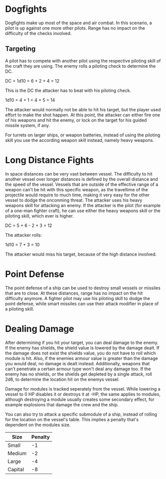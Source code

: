 # Dogfights

Dogfights make up most of the space and air combat. In this scenario, a pilot is up against one more other pilots. 
Range has no impact on the difficulty of the checks involved.

## Targeting

A pilot has to compete with another pilot using the respective piloting skill of the craft they are using.
The enemy rolls a piloting check to determine the DC.

<div class="formula formula-top formula-bottom">
DC = 1d10 = 
<span data-bracket-bottom="roll">6</span>
<span data-bracket-top="enemy piloting skill">+ 2</span>
<span data-bracket-bottom="speed">+ 4</span>
= 12
</div>

This is the DC the attacker has to beat with his piloting check.

<div class="formula formula-top formula-bottom">
1d10 = 
<span data-bracket-bottom="roll">4</span>
<span data-bracket-top="piloting skill">+ 1</span>
<span data-bracket-bottom="speed">+ 4</span>
<span data-bracket-top="effort">+ 5</span>
= 14
</div>

The attacker would normally not be able to hit his target, but the player used effort to make the shot happen.
At this point, the attacker can either fire one of his weapons and hit the enemy, or lock on the target for 
his guided missile system, if any.

For turrets on larger ships, or weapon batteries, instead of using the piloting skill you use the according
weapon skill instead, namely heavy weapons.

# Long Distance Fights

In space distances can be very vast between vessel. The difficulty to hit another vessel over longer distances
is defined by the overall distance and the speed of the vessel. Vessels that are outside of the effective range
of a weapon can't be hit with this specific weapon, as the traveltime of the projectile would require to much 
time, making it very easy for the other vessel to dodge the onconming threat. The attacker uses his heavy weapons
skill for attacking an enemy. If the attacker is the pilot (for example of a one-man fighter craft), he can use
either the heavy weapons skill or the piloting skill, which ever is higher.

<div class="formula formula-top formula-bottom">
DC = 
<span data-bracket-bottom="base">5</span>
<span data-bracket-top="range">+ 6</span>
<span data-bracket-bottom="speed">- 2</span>
<span data-bracket-top="piloting skill">+ 3</span>
= 12
</div>

The attacker rolls:

<div class="formula formula-top formula-bottom">
1d10 = 
<span data-bracket-bottom="roll">7</span>
<span data-bracket-top="piloting skill">+ 3</span>
= 10
</div>

The attacker would miss his target, because of the high distance involved.

# Point Defense

The point defense of a ship can be used to destroy small vessels or missiles that are to close. At these distances,
range has no impact on the hit difficulty anymore. A fighter pilot may use his piloting skill to dodge the point defense,
while smart missiles can use their attack modifier in place of a piloting skill.

# Dealing Damage

After determining if you hit your target, you can deal damage to the enemy. 
If the enemy has shields, the shield value is lowered by the damage dealt. If the damage
does not exist the shields value, you do not have to roll which module is hit. Also, if 
the enemies armour value is greater than the damage you would deal, no damage is dealt 
instead. Additionally, weapons that can't penetrate a certain armour type won't deal
any damage too.
If the enemy has no shields, or the shields get depleted by a single attack, roll 2d6,
to determine the location hit on the enemys vessel.

Damage for modules is tracked seperately from the vessel. While lowering a vessel to 0 HP
disables it or destroys it at -HP, the same applies to modules, although destroying a module
usually creates some secondary effect, for example explosions that damage the crew and the ship.

You can also try to attack a specific submodule of a ship, instead of rolling for the location
on the vessel's table. This implies a penalty that's dependent on the modules size.

| Size    | Penalty |
| ------- | ------- |
| Small   | -1      |
| Medium  | -2      |
| Large   | -4      |
| Capital | -8      |
